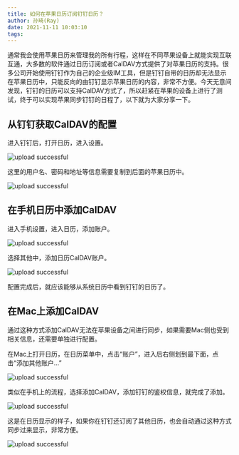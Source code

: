 ```yaml
---
title: 如何在苹果日历订阅钉钉日历？
author: 孙琦(Ray)
date: 2021-11-11 10:03:10
tags:
---
```

通常我会使用苹果日历来管理我的所有行程，这样在不同苹果设备上就能实现互联互通，大多数的软件通过日历订阅或者CalDAV方式提供了对苹果日历的支持。很多公司开始使用钉钉作为自己的企业级IM工具，但是钉钉自带的日历却无法显示在苹果日历中，只能反向的由钉钉显示苹果日历的内容，非常不方便。今天无意间发现，钉钉的日历可以支持CalDAV方式了，所以赶紧在苹果的设备上进行了测试，终于可以实现苹果同步钉钉的日程了，以下就为大家分享一下。

<!-- more -->

## 从钉钉获取CalDAV的配置

进入钉钉后，打开日历，进入设置。

![upload successful](/images/pasted-272.png)

这里的用户名、密码和地址等信息需要复制到后面的苹果日历中。

![upload successful](/images/pasted-273.png)

## 在手机日历中添加CalDAV

进入手机设置，进入日历，添加账户。

![upload successful](/images/pasted-274.png)

选择其他中，添加日历CalDAV账户。

![upload successful](/images/pasted-275.png)

配置完成后，就应该能够从系统日历中看到钉钉的日历了。

## 在Mac上添加CalDAV

通过这种方式添加CalDAV无法在苹果设备之间进行同步，如果需要Mac侧也受到相关信息，还需要单独进行配置。

在Mac上打开日历，在日历菜单中，点击“账户”，进入后右侧划到最下面，点击“添加其他账户...”

![upload successful](/images/pasted-278.png)

类似在手机上的流程，选择添加CalDAV，添加钉钉的鉴权信息，就完成了添加。

![upload successful](/images/pasted-279.png)

这是在日历显示的样子，如果你在钉钉还订阅了其他日历，也会自动通过这种方式同步过来显示，非常方便。

![upload successful](/images/pasted-277.png)